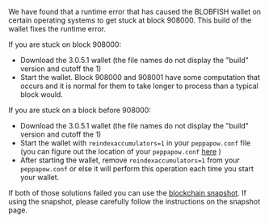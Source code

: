 We have found that a runtime error that has caused the BLOBFISH wallet on certain operating systems to get stuck at block 908000. This build of the wallet fixes the runtime error.

If you are stuck on block 908000:
- Download the 3.0.5.1 wallet (the file names do not display the "build" version and cutoff the 1)
- Start the wallet. Block 908000 and 908001 have some computation that occurs and it is normal for them to take longer to process than a typical block would.

If you are stuck on a block before 908000:
- Download the 3.0.5.1 wallet (the file names do not display the "build" version and cutoff the 1)
- Start the wallet with `reindexaccumulators=1` in your `peppapow.conf` file (you can figure out the location of your `peppapow.conf` [here](https://peppapow.freshdesk.com/support/solutions/articles/30000004664-where-are-my-wallet-dat-blockchain-and-configuration-conf-files-located-) )
- After starting the wallet, remove `reindexaccumulators=1` from your `peppapow.conf` or else it will perform this operation each time you start your wallet.

If both of those solutions failed you can use the [blockchain snapshot](http://178.254.23.111/~pub/BLOBFISH/Daily-Snapshots-Html/BLOBFISH-Daily-Snapshots.html). If using the snapshot, please carefully follow the instructions on the snapshot page.